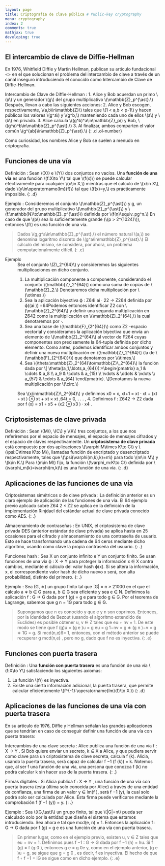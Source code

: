 ```yaml
---
layout: page
title: Criptografía de clave pública # Public-key cryptography
menu: cryptography
index: 2
comments: true
mathjax: true
developing: true
---
```


## El intercambio de clave de Diffie-Hellman
En 1976, Whitfield Diffie y Martin Hellman, publican su artı́culo fundacional <<New
Directions in Crytography>> en el que solucionan el problema del intercambio de clave a
través de un canal inseguro introduciendo el conocido como Intercambio de Clave de
Diffie-Hellman.

<!--Figure: W. Diffie y M. Hellman-->

Intercambio de Clave de Diffie-Hellman
: 1. Alice y Bob acuerdan un primo \\(p\\) y un generador \\(g\\) del grupo multiplicativo \\(\\mathbb{Z}\_p^{\\ast}.\\) Después, llevan a cabo las siguientes acciones:
2. Alice y Bob escogen, respectivamente, \\(a,b\\in\\mathbb{Z}\\) tales que \\(1 < a,b < p-1\\) y hacen públicos los valores \\(g^a\\) y \\(g^b,\\) manteniendo cada uno de ellos \\(a\\) y \\(b\\) en privado.
3. Alice calcula \\((g^b)^a\\in\\mathbb{Z}\_p\\) y Bob, \\((g^a)^b\\in\\mathbb{Z}\_p^{\\ast}.\\)
3. Al finalizar, ambos comparten el valor común \\(g^{ab}\\in\\mathbb{Z}\_p^{\\ast}.\\)
{: .d .ol-number}

Como curiosidad, los nombres Alice y Bob se suelen a menudo en criptografía.

## Funciones de una vı́a

Definición <!--One-way function-->
: Sean \\(X\\) e \\(Y\\) dos conjuntos no vacı́os. Una **función de una vía** es una función \\(f:X\\to Y\\) tal que \\(f(x)\\) se puede calcular efectivamente para cualquier \\(x\\in X,\\) mientras que el cálculo de \\(x\\in X\\), dado \\(y\\in\\operatorname{Im}(f)\\) tal que \\(f(x)=y,\\) es prácticamente imposible.
{: .d}


Ejemplo
: Consideremos el conjunto \\(\\mathbb{Z}\_p^{\\ast}\\) y g, un generador del grupo multiplicativo \\(\\mathbb{Z}\_p^{\\ast}\\) y
\\(f:\\mathbb{N}\\to\\mathbb{Z}\_p^{\\ast}\\) definida por \\(f(n)\\equiv_pg^n.\\) En caso de que \\(p\\) sea lo suficientemente grande (\\(p > 2^{1024}\\)), entonces \\(f\\) es una función de una vı́a.
>Dados \\(g,g^a\\in\\mathbb{Z}\_p^{\\ast},\\) el número natural \\(a,\\) se denomina logaritmo discreto de \\(g^a\\in\\mathbb{Z}\_p^{\\ast}.\\) El
cálculo del mismo, se considera, por ahora, un problema computacionalmente difícil.
{: .e}

<dl class="e">
    <dt>Ejemplo</dt>
    <dd>
        Sea el conjunto \(Z\_2^{64}\) y consideremos las siguientes multiplicaciones en dicho conjunto.
        <ol>
            <li>La multiplicación componente a componente, considerando el conjunto \(\mathbb{Z}_2^{64}\) como una suma de copias de \(\mathbb{Z}_2.\) Denotaremos dicha multiplicación por \(\otimes.\)</li>
            <li>Sea la aplicación biyectiva ϕ : Z64i ai · 22 → Z264 definida por ϕ((ai )) =64Podemos entonces identificar Z2 con \(\mathbb{Z}_2^{64}\) y definir una segunda multiplicación en Z642 como la multiplicación en \(\mathbb{Z}_2^{64},\) la cual denotaremos por ·.</li>
            <li>Sea una base de \(\mathbb{F}_{2^{64}}\) como Z2 -espacio vectorial y consideramos la aplicación biyectiva que envı́a un elemento de \(\mathbb{Z}_2^{64}\) al vector de F264 cuyas componentes son precisamente la 64-tupla definida por dicho elemento. Como antes, podemos identificar ambos conjuntos y definir una nueva multiplicación en \(\mathbb{Z}_2^{64}\) (la de \(\mathbb{F}_{2^{64}}\)) que denotamos por \(\times.\)</li>
            <li>Sea \(\theta:\mathbb{Z}_2^{64}\to\mathbb{Z}\_2^{64}\) la función dada por \[ \theta((a_1,\ldots,a_{64})):=\begin{pmatrix} a_1 & \cdots & a_8 \\ a_9 & \cdots & a_{15} \\ \vdots & \ddots & \vdots \\ a_{57} & \cdots & a_{64} \end{pmatrix}. \]Denotamos la nueva multiplicación por \(\circ.\)</li>
        </ol>
        Sea \(x\in\mathbb{Z}\_2^{64}\) y definimos x0 = x, xt+1 = xt · xt + (xt ◦ xt ) ⊗ xt + xt × xt ,64t = 0, . . . , 4. Definimos f : Z642 → Z2 dada por f (x) = x1 ◦ x5 + (x2 ⊗ x3 ) · x4 .
    </dd>
</dl>

## Criptosistemas de clave privada

Definición
: Sean \\(M\\), \\(C\\) y \\(K\\) tres conjuntos, a los que nos referiremos por el espacio de mensajes,
el espacio de mensajes cifrados y el espacio de claves respectivamente. Un **criptosistema de clave privada** está compuesto por dos aplicaciones \\(\\varphi:M\\times K\\to C\\) y \\(\\psi:C\\times K\\to M\\), llamadas función de encriptado y desencriptado respectivamente, tales que \\(\\psi(\\varphi(m,k),k)=m\\) para todo \\(m\\in M\\) y \\(k\\in K.\\)
Para \\(m\\in M\\) fijo, la función \\(\\varphi\_m:K\\to C\\) definida por \\(\\varphi\_m(k)=\\varphi(m,k)\\) es una función de una vı́a.
{: .d}

## Aplicaciones de las funciones de una vı́a

Criptosistemas simétricos o de clave privada
: La definición anterior es un claro ejemplo de aplicación de las funciones de una vı́a. El
64 ejemplo previo aplicado sobre Z64
2 × Z2 se aplica en la definición de la
implementación Rinjdael del estándar actual de clave privada conocido como AES.
{: .}

Almacenamiento de contraseñas
: En UNIX, el criptosistema de clave privada DES (anterior estándar de clave privada)
se aplica hasta en 25 ocasiones para el cifrado y almacenamiento de una contraseña
de usuario. Esto se hace transformando una cadena de 64 ceros mediante dicho
algoritmo, usando como clave la propia contraseña del usuario.
{: .}

Funciones hash
: Sea X un conjunto infinito e Y un conjunto finito. Se usan funciones de una vı́a
ϕ : X → Y para proteger la información x ∈ X contra cambios, mediante el cálculo del
valor hash ϕ(x). Si se altera la información, x, el correspondiente valor hash de dicho
nuevo x será, con alta probabilidad, distinto del primero.
{: .}

Ejemplo
: Sea (G, ∗) un grupo finito tal que |G| = n ≥ 21000 en el que el cálculo a ∗ b ∈ G para
a, b ∈ G sea eficiente y sea e ∈ N. Definimos la aplicación f : G → G dada por
f (g) = g e para todo g ∈ G. Por el teorema de Lagrange, sabemos que g n = 1G para
todo g ∈ G.
>Supongamos que n es conocido y que e y n son coprimos. Entonces, por la identidad
de Bezout (usando el algoritmo extendido de Euclides) es posible obtener u, v ∈ Z
tales que eu + nv = 1.
>De este modo se tiene que f (g)u = (g e )u = g eu = g 1−nv = g ∗ (g n )−v = g ∗ 1G = g.
Si mcd(n,e)6= 1, entonces, con el método anterior se puede recuperar g mcd(n,e) , pero
no g, dado que f no es inyectiva.
{: .e}

## Funciones con puerta trasera

Definición <!--One-way trapdoor function-->
: Una **función con puerta trasera** es una función de una vı́a \\(f:X\\to Y\\) satisfaciendo los siguientes axiomas:
1. La función \\(f\\) es inyectiva.
2. Existe una cierta información adicional, la puerta trasera, que permite calcular eficientemente \\(f^{-1}:\\operatorname{Im}(f)\\to X.\\)
{: .d}

## Aplicaciones de las funciones de una vı́a con puerta trasera

En su artículo de 1976, Diffie y Hellman señalan las grandes aplicaciones que se tendrían en caso de conseguir definir una función de una vı́a con puerta trasera:

Intercambios de una clave secreta
: Alice publica una función de una vı́a f : X → Y . Si Bob quiere enviar un secreto,
k ∈ X a Alice, y que pudiera servir como clave para un criptosistema de clave secreta,
calcula f (k). Alicia, usando la puerta trasera, será capaz de calcular f −1 (f (k)) = k.
Notemos que, al ser f una función de una vı́a, una persona que conozca f (k) no podrá
calcular k sin hacer uso de la puerta trasera.
{: .}

Firmas digitales
: Si Alicia publica f : X → Y , una función de una vı́a con puerta trasera (esta última solo
conocida por Alice) a través de una entidad de confianza, una firma de un valor
y ∈ Im(f ), será f −1 (y), la cual solo podrá solo ser calculada por Alice. Esta firma
puede verificarse mediante la comprobación f (f −1 (y)) = y.
{: .}

Ejemplo
: Sea \\((G,\\ast)\\) un grupo finito, tal que \\(|G|=n\\) pueda ser calculado solo por la entidad que
diseña el sistema que estamos introduciendo. Sea ahora e tal que mcd(e, n) = 1.
Entonces la aplicación f : G → G dada por f (g) = g e es una función de una vı́a con
puerta trasera.
>En primer lugar, como en el ejemplo previo, existen u, v ∈ Z tales que eu + nv = 1.
Definimos pues f −1 : G → G dada por f −1 (h) = hu.
>Si f (g) = f (g 0 ), entonces g e = g 0e y, como en el ejemplo anterior, (g e )u = g, se sigue
que g = g 0 , es decir, f es inyectiva. El hecho de que f ◦ f −1 = IG se sigue como en
dicho ejemplo.
{: .e}